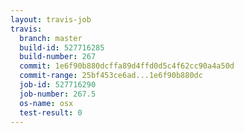 ```yaml
---
layout: travis-job
travis:
  branch: master
  build-id: 527716285
  build-number: 267
  commit: 1e6f90b880dcffa89d4ffd0d5c4f62cc90a4a50d
  commit-range: 25bf453ce6ad...1e6f90b880dc
  job-id: 527716290
  job-number: 267.5
  os-name: osx
  test-result: 0
---
```

